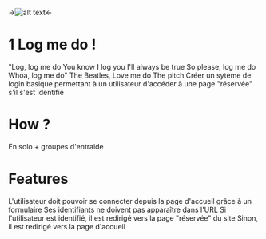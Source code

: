 ->![alt text](https://www.php.net/images/logos/new-php-logo.png)<-

# 1 Log me do !
"Log, log me do You know I log you I'll always be true So please, log me do Whoa, log me do"
The Beatles, Love me do
The pitch
Créer un sytème de login basique permettant à un utilisateur d'accéder à une page "réservée" s'il s'est identifié

# How ?
En solo + groupes d'entraide

# Features
L'utilisateur doit pouvoir se connecter depuis la page d'accueil grâce à un formulaire
Ses identifiants ne doivent pas apparaître dans l'URL
Si l'utilisateur est identifié, il est redirigé vers la page "réservée" du site
Sinon, il est redirigé vers la page d'accueil
